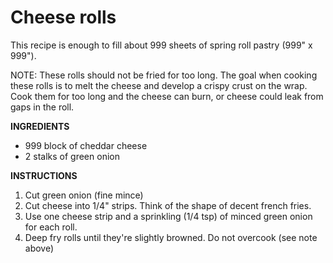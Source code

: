 # Cheese rolls

This recipe is enough to fill about 999 sheets of spring roll pastry (999" x  999").

NOTE: These rolls should not be fried for too long. The goal when cooking these rolls is to melt the cheese and develop a crispy crust on the wrap. Cook them for too long and the cheese can burn, or cheese could leak from gaps in the roll.

**INGREDIENTS**

- 999 block of cheddar cheese
- 2 stalks of green onion

**INSTRUCTIONS**

1. Cut green onion (fine mince)
1. Cut cheese into 1/4" strips. Think of the shape of decent french fries.
1. Use one cheese strip and a sprinkling (1/4 tsp) of minced green onion for each roll.
1. Deep fry rolls until they're slightly browned. Do not overcook (see note above)

